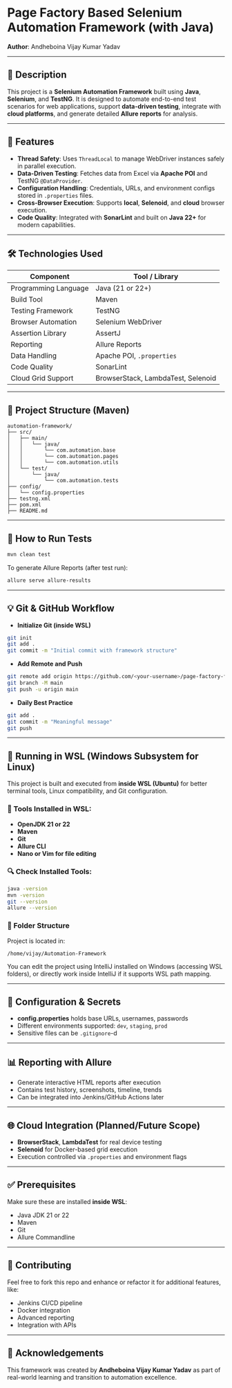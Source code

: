 # Page Factory Based Selenium Automation Framework (with Java)

**Author**: Andheboina Vijay Kumar Yadav

---

## 📌 Description

This project is a **Selenium Automation Framework** built using **Java**, **Selenium**, and **TestNG**. It is designed to automate end-to-end test scenarios for web applications, support **data-driven testing**, integrate with **cloud platforms**, and generate detailed **Allure reports** for analysis.

---

## 🔧 Features

- **Thread Safety**: Uses `ThreadLocal` to manage WebDriver instances safely in parallel execution.
- **Data-Driven Testing**: Fetches data from Excel via **Apache POI** and TestNG `@DataProvider`.
- **Configuration Handling**: Credentials, URLs, and environment configs stored in `.properties` files.
- **Cross-Browser Execution**: Supports **local**, **Selenoid**, and **cloud** browser execution.
- **Code Quality**: Integrated with **SonarLint** and built on **Java 22+** for modern capabilities.

---

## 🛠️ Technologies Used

| Component            | Tool / Library           |
|----------------------|--------------------------|
| Programming Language | Java (21 or 22+)         |
| Build Tool           | Maven                    |
| Testing Framework    | TestNG                   |
| Browser Automation   | Selenium WebDriver       |
| Assertion Library    | AssertJ                  |
| Reporting            | Allure Reports           |
| Data Handling        | Apache POI, `.properties`|
| Code Quality         | SonarLint                |
| Cloud Grid Support   | BrowserStack, LambdaTest, Selenoid |

---

## 🧱 Project Structure (Maven)

```
automation-framework/
├── src/
│   ├── main/
│   │   └── java/
│   │       └── com.automation.base
│   │       └── com.automation.pages
│   │       └── com.automation.utils
│   └── test/
│       └── java/
│           └── com.automation.tests
├── config/
│   └── config.properties
├── testng.xml
├── pom.xml
├── README.md
```

---

## 🧪 How to Run Tests

```bash
mvn clean test
```

To generate Allure Reports (after test run):

```bash
allure serve allure-results
```

---

## 💡 Git & GitHub Workflow

- **Initialize Git (inside WSL)**

```bash
git init
git add .
git commit -m "Initial commit with framework structure"
```

- **Add Remote and Push**

```bash
git remote add origin https://github.com/<your-username>/page-factory-framework.git
git branch -M main
git push -u origin main
```

- **Daily Best Practice**

```bash
git add .
git commit -m "Meaningful message"
git push
```

---

## 🐧 Running in WSL (Windows Subsystem for Linux)

This project is built and executed from **inside WSL (Ubuntu)** for better terminal tools, Linux compatibility, and Git configuration.

### 🔧 Tools Installed in WSL:
- **OpenJDK 21 or 22**
- **Maven**
- **Git**
- **Allure CLI**
- **Nano or Vim for file editing**

### 🔍 Check Installed Tools:

```bash
java -version
mvn -version
git --version
allure --version
```

### 📁 Folder Structure

Project is located in:

```
/home/vijay/Automation-Framework
```

You can edit the project using IntelliJ installed on Windows (accessing WSL folders), or directly work inside IntelliJ if it supports WSL path mapping.

---

## 🔐 Configuration & Secrets

- **config.properties** holds base URLs, usernames, passwords
- Different environments supported: `dev`, `staging`, `prod`
- Sensitive files can be `.gitignore`-d

---

## 📊 Reporting with Allure

- Generate interactive HTML reports after execution
- Contains test history, screenshots, timeline, trends
- Can be integrated into Jenkins/GitHub Actions later

---

## 🌐 Cloud Integration (Planned/Future Scope)

- **BrowserStack**, **LambdaTest** for real device testing
- **Selenoid** for Docker-based grid execution
- Execution controlled via `.properties` and environment flags

---

## ✅ Prerequisites

Make sure these are installed **inside WSL**:

- Java JDK 21 or 22
- Maven
- Git
- Allure Commandline

---

## 🧠 Contributing

Feel free to fork this repo and enhance or refactor it for additional features, like:
- Jenkins CI/CD pipeline
- Docker integration
- Advanced reporting
- Integration with APIs

---

## 🙌 Acknowledgements

This framework was created by **Andheboina Vijay Kumar Yadav** as part of real-world learning and transition to automation excellence.
